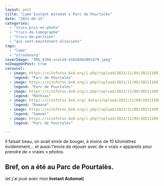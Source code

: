 ```yaml
---
layout: post
title: "Lomo'Instant Automat x Parc de Pourtalès"
date: "2021-04-15"
categories: 
  - "trucs-pris-en-photo"
  - "trucs-de-lomographe"
  - "trucs-de-parisien"
  - "qui-sont-maintenant-alsaciens"
tags: 
  - "lomo"
  - "strasbourg"
coverImage: "IMG_6704-scaled-e1618503891479.jpeg"
noImageOnPost: true
carousel: 
  - image: https://sitofotos.6x8.org/i.php?/upload/2021/11/09/20211109195946-26e5a065-xx.jpg
    legend: "Parc de Pourtalès"
  - image: https://sitofotos.6x8.org/i.php?/upload/2021/11/09/20211109195930-35f14955-xx.jpg
    legend: "Parc de Pourtalès"
  - image: https://sitofotos.6x8.org/i.php?/upload/2021/11/09/20211109195943-efff33aa-xx.jpg
    legend: "Mathias"
  - image: https://sitofotos.6x8.org/_data/i/upload/2021/11/09/20211109195948-54f1ff7b-xx.jpg
    legend: "Romane"
  - image: https://sitofotos.6x8.org/i.php?/upload/2021/11/09/20211109195932-81e3bb8c-xx.jpg
    legend: "Samuel"
  - image: https://sitofotos.6x8.org/i.php?/upload/2021/11/09/20211109195927-cc53adfe-xx.jpg
    legend: "Parc de Pourtalès"

---
```


Il faisait beau, on avait envie de bouger, à moins de 10 kilomètres évidemment... et aussi l'envie de rejouer avec de « vrais » appareils pour prendre de « vraies » photos.

## Bref, on a été au **Parc de Pourtalès**.

(et j'ai joué avec mon **Instant Automat**)
